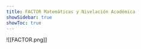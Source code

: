 ```yaml
---
title: FACTOR Matemáticas y Nivelación Académica
showSidebar: true
showToc: true
---
```

![[FACTOR.png]]
